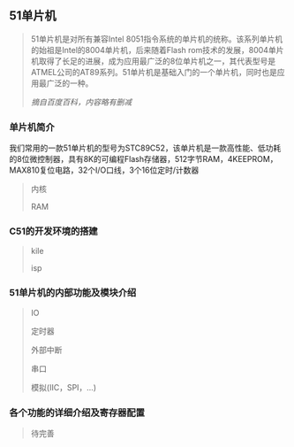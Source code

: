 ## 51单片机

> 51单片机是对所有兼容Intel 8051指令系统的单片机的统称。该系列单片机的始祖是Intel的8004单片机，后来随着Flash rom技术的发展，8004单片机取得了长足的进展，成为应用最广泛的8位单片机之一，其代表型号是ATMEL公司的AT89系列。51单片机是基础入门的一个单片机，同时也是应用最广泛的一种。
>
> *摘自百度百科，内容略有删减*

### 单片机简介

我们常用的一款51单片机的型号为STC89C52，该单片机是一款高性能、低功耗的8位微控制器，具有8K的可编程Flash存储器，512字节RAM，4KEEPROM，MAX810复位电路，32个I/O口线，3个16位定时/计数器

> 内核
>
> RAM

### C51的开发环境的搭建

> kile
>
> isp

### 51单片机的内部功能及模块介绍

> IO
>
> 定时器
>
> 外部中断
>
> 串口
>
> 模拟(IIC，SPI，…)

### 各个功能的详细介绍及寄存器配置

> 待完善











